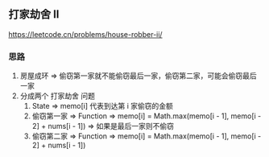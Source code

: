 ## 打家劫舍 II

<https://leetcode.cn/problems/house-robber-ii/>

### 思路

1. 房屋成环 => 偷窃第一家就不能偷窃最后一家，偷窃第二家，可能会偷窃最后一家
2. 分成两个 打家劫舍 问题
    1. State => memo[i] 代表到达第 i 家偷窃的金额
    2. 偷窃第一家 => Function => memo[i] = Math.max(memo[i - 1], memo[i - 2] + nums[i - 1]) => 如果是最后一家则不偷窃
    3. 偷窃第二家 => Function => memo[i] = Math.max(memo[i - 1], memo[i - 2] + nums[i - 1])
